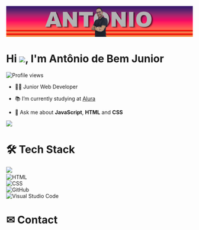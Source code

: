 <img src="https://github.com/antoniobemjunior/antoniobemjunior/blob/main/banner.png"/>
<h1 align="left">Hi <img src="https://raw.githubusercontent.com/kaueMarques/kaueMarques/master/hi.gif" height="30px">, I'm Antônio de Bem Junior</h1>
<p align="left"> <img src="https://komarev.com/ghpvc/?username=antoniobemjunior&color=red" alt="Profile views" /> </p>

- 👨‍💻 Junior Web Developer

- 📚 I’m currently studying at [Alura](https://www.alura.com.br/)

- 💬 Ask me about **JavaScript**, **HTML** and **CSS**

<!-- 👨‍💻 More at [maykbrito.dev](https://maykbrito.dev) --->
<img src="https://github-readme-stats.vercel.app/api?username=antoniobemjunior&count_private=true&show_icons=true&theme=dark" />

<h1 align="left">🛠 Tech Stack</h1>

<img src="https://img.shields.io/badge/JavaScript-323330?style=for-the-badge&logo=javascript&logoColor=F7DF1E" /><br> 
![HTML](https://img.shields.io/badge/-HTML-05122A?style=flat&logo=HTML5)&nbsp;<br> 
![CSS](https://img.shields.io/badge/-CSS-05122A?style=flat&logo=CSS3&logoColor=1572B6)&nbsp;<br> 
![GitHub](https://img.shields.io/badge/-GitHub-05122A?style=flat&logo=github)&nbsp;<br> 
![Visual Studio Code](https://img.shields.io/badge/-Visual%20Studio%20Code-05122A?style=flat&logo=visual-studio-code&logoColor=007ACC)&nbsp;<br> 


<h1 align="left">✉ Contact</h1>

